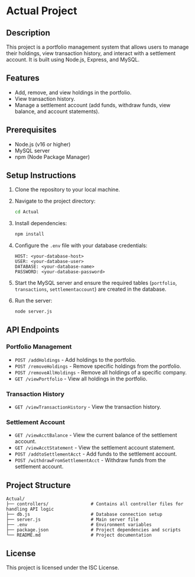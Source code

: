 # Actual Project

## Description
This project is a portfolio management system that allows users to manage their holdings, view transaction history, and interact with a settlement account. It is built using Node.js, Express, and MySQL.

## Features
- Add, remove, and view holdings in the portfolio.
- View transaction history.
- Manage a settlement account (add funds, withdraw funds, view balance, and account statements).

## Prerequisites
- Node.js (v16 or higher)
- MySQL server
- npm (Node Package Manager)

## Setup Instructions
1. Clone the repository to your local machine.
2. Navigate to the project directory:
   ```bash
   cd Actual
   ```
3. Install dependencies:
   ```bash
   npm install
   ```
4. Configure the `.env` file with your database credentials:
   ```plaintext
   HOST: <your-database-host>
   USER: <your-database-user>
   DATABASE: <your-database-name>
   PASSWORD: <your-database-password>
   ```
5. Start the MySQL server and ensure the required tables (`portfolio`, `transactions`, `settlementaccount`) are created in the database.

6. Run the server:
   ```bash
   node server.js
   ```

## API Endpoints
### Portfolio Management
- `POST /addHoldings` - Add holdings to the portfolio.
- `POST /removeHoldings` - Remove specific holdings from the portfolio.
- `POST /removeAllHoldings` - Remove all holdings of a specific company.
- `GET /viewPortfolio` - View all holdings in the portfolio.

### Transaction History
- `GET /viewTransactionHistory` - View the transaction history.

### Settlement Account
- `GET /viewAcctBalance` - View the current balance of the settlement account.
- `GET /viewAcctStatement` - View the settlement account statement.
- `POST /addtoSettlementAcct` - Add funds to the settlement account.
- `POST /withdrawFromSettlementAcct` - Withdraw funds from the settlement account.

## Project Structure
```
Actual/
├── controllers/                # Contains all controller files for handling API logic
├── db.js                       # Database connection setup
├── server.js                   # Main server file
├── .env                        # Environment variables
├── package.json                # Project dependencies and scripts
└── README.md                   # Project documentation
```

## License
This project is licensed under the ISC License.
